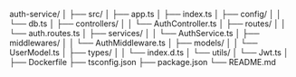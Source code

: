 auth-service/
│
├── src/
│   ├── app.ts
│   ├── index.ts
│   ├── config/
│   │   └── db.ts
│   ├── controllers/
│   │   └── AuthController.ts
│   ├── routes/
│   │   └── auth.routes.ts
│   ├── services/
│   │   └── AuthService.ts
│   ├── middlewares/
│   │   └── AuthMiddleware.ts
│   ├── models/
│   │   └── UserModel.ts
│   ├── types/
│   │   └── index.d.ts
│   └── utils/
│       └── Jwt.ts
│
├── Dockerfile
├── tsconfig.json
├── package.json
└── README.md
